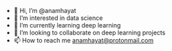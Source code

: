 - 👋 Hi, I’m @anamhayat
- 👀 I’m interested in data science
- 🌱 I’m currently learning deep learning
- 💞️ I’m looking to collaborate on deep learning projects
- 📫 How to reach me anamhayat@protonmail.com

<!---
anamhayat/anamhayat is a ✨ special ✨ repository because its `README.md` (this file) appears on your GitHub profile.
You can click the Preview link to take a look at your changes.
--->
